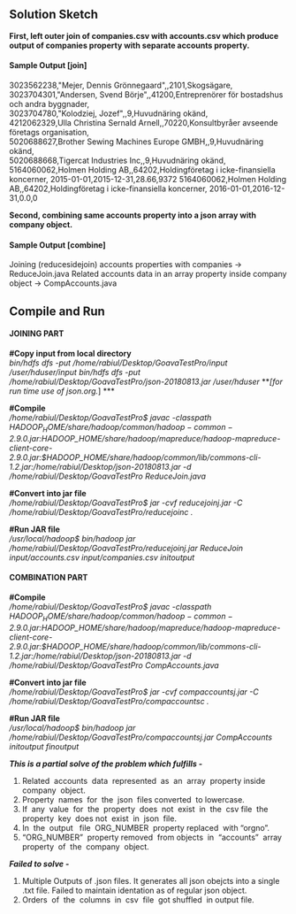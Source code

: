 Solution Sketch
-------------------
**First, left outer join of companies.csv with accounts.csv which produce output of companies property with separate accounts property.** 

#### Sample Output [join]  
3023562238,"Mejer\, Dennis Grönnegaard",,2101,Skogsägare,  
3023704301,"Andersen\, Svend Börje",,41200,Entreprenörer för bostadshus och andra byggnader,	 
3023704780,"Kolodziej\, Jozef",,9,Huvudnäring okänd,	 
4212062329,Ulla Christina Sernald Arnell,,70220,Konsultbyråer avseende företags organisation,	 
5020688627,Brother Sewing Machines Europe GMBH,,9,Huvudnäring okänd,	 
5020688668,Tigercat Industries Inc,,9,Huvudnäring okänd,	 
5164060062,Holmen Holding AB,,64202,Holdingföretag i icke-finansiella koncerner,	2015-01-01,2015-12-31,28.66,9372 
5164060062,Holmen Holding AB,,64202,Holdingföretag i icke-finansiella koncerner,	2016-01-01,2016-12-31,0.0,0 

**Second, combining same accounts property into a json array with company object.**

#### Sample Output [combine]  

Joining (reducesidejoin) accounts properties with companies -> ReduceJoin.java
Related accounts data in an array property inside company object -> CompAccounts.java


Compile and Run
---------------------

#### JOINING PART
**#Copy input from local directory**  
*bin/hdfs dfs -put /home/rabiul/Desktop/GoavaTestPro/input /user/hduser/input*
*bin/hdfs dfs -put /home/rabiul/Desktop/GoavaTestPro/json-20180813.jar /user/hduser* ***[for run time use of json.org.*] ***

**#Compile**  
*/home/rabiul/Desktop/GoavaTestPro$ javac -classpath $HADOOP_HOME/share/hadoop/common/hadoop-common-2.9.0.jar:$HADOOP_HOME/share/hadoop/mapreduce/hadoop-mapreduce-client-core-2.9.0.jar:$HADOOP_HOME/share/hadoop/common/lib/commons-cli-1.2.jar:/home/rabiul/Desktop/json-20180813.jar -d /home/rabiul/Desktop/GoavaTestPro ReduceJoin.java*

**#Convert into jar file**   
*/home/rabiul/Desktop/GoavaTestPro$ jar -cvf reducejoinj.jar -C /home/rabiul/Desktop/GoavaTestPro/reducejoinc .*

**#Run JAR file**  
*/usr/local/hadoop$ bin/hadoop jar /home/rabiul/Desktop/GoavaTestPro/reducejoinj.jar ReduceJoin input/accounts.csv input/companies.csv initoutput*


#### COMBINATION PART
**#Compile**  
*/home/rabiul/Desktop/GoavaTestPro$ javac -classpath $HADOOP_HOME/share/hadoop/common/hadoop-common-2.9.0.jar:$HADOOP_HOME/share/hadoop/mapreduce/hadoop-mapreduce-client-core-2.9.0.jar:$HADOOP_HOME/share/hadoop/common/lib/commons-cli-1.2.jar:/home/rabiul/Desktop/json-20180813.jar -d /home/rabiul/Desktop/GoavaTestPro CompAccounts.java*

**#Convert into jar file**   
*/home/rabiul/Desktop/GoavaTestPro$ jar -cvf compaccountsj.jar -C /home/rabiul/Desktop/GoavaTestPro/compaccountsc .*

**#Run JAR file**  
*/usr/local/hadoop$ bin/hadoop jar /home/rabiul/Desktop/GoavaTestPro/compaccountsj.jar CompAccounts initoutput finoutput*


**_This is a partial solve of the problem which fulfills -_**
1. Related​ ​ accounts​ ​ data​ ​ represented​ ​ as​ ​ an​ ​ array​ ​ property​ ​ inside company​ ​ object.
2. Property​ ​ names​ ​ for​ ​ the​ ​ json​ ​ files​​ converted​ ​ to​ ​ lowercase.
3. If​ ​ any​ ​ value​ ​ for​ ​ the​ ​ property​ ​ does​ ​ not​ ​ exist​ ​ in​ ​ the​ ​ csv​ ​ file​ ​ the​ ​ property​ ​ key​ ​ does​ ​not​ ​ exist​ ​ in​ ​ json​ ​ file.​
4. In​ ​ the​ ​ output​ ​ ​ file​ ​ ORG_NUMBER​ ​ property​ replaced​ ​ with​ ​ “orgno”.
5. “ORG_NUMBER”​ ​ property​​ removed​ ​ from​​ objects​ ​ in​ ​ “accounts”​ ​ array property​ ​ of​ ​ the​ ​ company​ ​ object.

**_Failed to solve -_**
1. Multiple Outputs of .json files. It generates all json obejcts into a single .txt file. Failed to maintain identation as of regular json object. 
2. Orders​ ​ of​ ​ the​ ​ columns​ ​ in​ ​ csv​ ​ file​​ ​ got shuffled ​ in output file.
